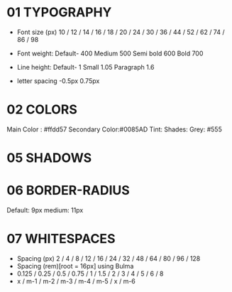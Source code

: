 
# 01 TYPOGRAPHY
- Font size (px)
    10 / 12 / 14 / 16 / 18 / 20 / 24 / 30 / 36 / 44 / 52 / 62 / 74 / 86 / 98

- Font weight: 
    Default- 400
    Medium 500
    Semi bold 600
    Bold 700

- Line height:
    Default- 1
    Small 1.05
    Paragraph 1.6

- letter spacing
    -0.5px
    0.75px

# 02 COLORS
 Main Color : #ffdd57
 Secondary Color:#0085AD 
 Tint:
 Shades:
 Grey: #555




# 05 SHADOWS



# 06 BORDER-RADIUS
Default: 9px
medium: 11px

# 07 WHITESPACES
- Spacing (px)
2 / 4 / 8 / 12 / 16 / 24 / 32 / 48 / 64 / 80 / 96 / 128
- Spacing (rem)[root = 16px] using Bulma
- 0.125 / 0.25  / 0.5 / 0.75 / 1 / 1.5 / 2 / 3 / 4 / 5 / 6 / 8
- x / m-1 / m-2 / m-3 / m-4 / m-5 / x / m-6